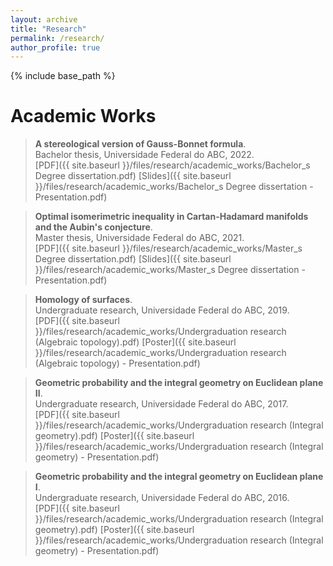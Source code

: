 ```yaml
---
layout: archive
title: "Research"
permalink: /research/
author_profile: true
---
```


{% include base_path %}

# Academic Works

> **A stereological version of Gauss-Bonnet formula**.<br>
Bachelor thesis, Universidade Federal do ABC, 2022.<br>
[PDF]({{ site.baseurl }}/files/research/academic_works/Bachelor_s Degree dissertation.pdf) [Slides]({{ site.baseurl }}/files/research/academic_works/Bachelor_s Degree dissertation - Presentation.pdf)

> **Optimal isomerimetric inequality in Cartan-Hadamard manifolds and the Aubin's conjecture**.<br>
Master thesis, Universidade Federal do ABC, 2021.<br>
[PDF]({{ site.baseurl }}/files/research/academic_works/Master_s Degree dissertation.pdf) [Slides]({{ site.baseurl }}/files/research/academic_works/Master_s Degree dissertation - Presentation.pdf)

> **Homology of surfaces**.<br>
Undergraduate research, Universidade Federal do ABC, 2019.<br>
[PDF]({{ site.baseurl }}/files/research/academic_works/Undergraduation research (Algebraic topology).pdf) [Poster]({{ site.baseurl }}/files/research/academic_works/Undergraduation research (Algebraic topology) - Presentation.pdf)

> **Geometric probability and the integral geometry on Euclidean plane II**.<br>
Undergraduate research, Universidade Federal do ABC, 2017.<br>
[PDF]({{ site.baseurl }}/files/research/academic_works/Undergraduation research (Integral geometry).pdf) [Poster]({{ site.baseurl }}/files/research/academic_works/Undergraduation research (Integral geometry) - Presentation.pdf)

> **Geometric probability and the integral geometry on Euclidean plane I**.<br>
Undergraduate research, Universidade Federal do ABC, 2016.<br>
[PDF]({{ site.baseurl }}/files/research/academic_works/Undergraduation research (Integral geometry).pdf) [Poster]({{ site.baseurl }}/files/research/academic_works/Undergraduation research (Integral geometry) - Presentation.pdf) 

